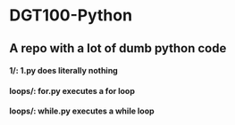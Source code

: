 # DGT100-Python
## A repo with a lot of dumb python code

#### 1/: 1.py does literally nothing

#### loops/: for.py executes a for loop
#### loops/: while.py executes a while loop
